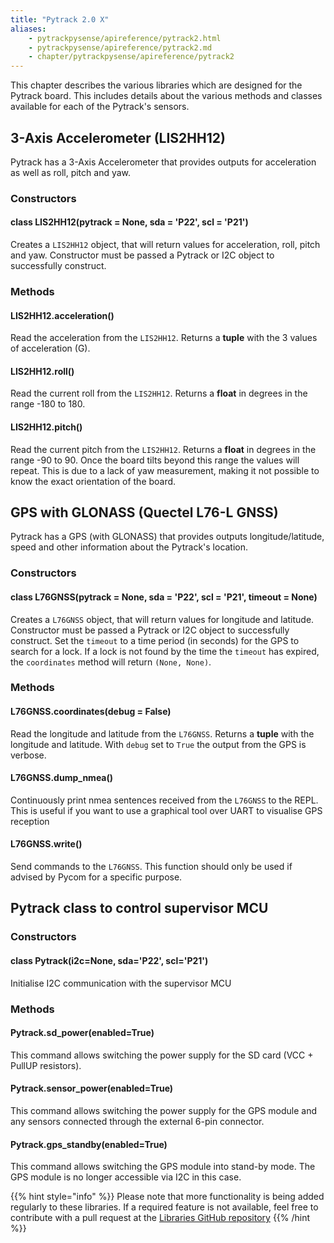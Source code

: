 ```yaml
---
title: "Pytrack 2.0 X"
aliases:
    - pytrackpysense/apireference/pytrack2.html
    - pytrackpysense/apireference/pytrack2.md
    - chapter/pytrackpysense/apireference/pytrack2
---
```


This chapter describes the various libraries which are designed for the Pytrack board. This includes details about the various methods and classes available for each of the Pytrack's sensors.

## 3-Axis Accelerometer (LIS2HH12)

Pytrack has a 3-Axis Accelerometer that provides outputs for acceleration as well as roll, pitch and yaw.

### Constructors

#### class LIS2HH12(pytrack = None, sda = 'P22', scl = 'P21')

Creates a `LIS2HH12` object, that will return values for acceleration, roll, pitch and yaw. Constructor must be passed a Pytrack or I2C object to successfully construct.

### Methods

#### LIS2HH12.acceleration()

Read the acceleration from the `LIS2HH12`. Returns a **tuple** with the 3 values of acceleration (G).

#### LIS2HH12.roll()

Read the current roll from the `LIS2HH12`. Returns a **float** in degrees in the range -180 to 180.

#### LIS2HH12.pitch()

Read the current pitch from the `LIS2HH12`. Returns a **float** in degrees in the range -90 to 90. Once the board tilts beyond this range the values will repeat. This is due to a lack of yaw measurement, making it not possible to know the exact orientation of the board.

## GPS with GLONASS (Quectel L76-L GNSS)

Pytrack has a GPS (with GLONASS) that provides outputs longitude/latitude, speed and other information about the Pytrack's location.

### Constructors

#### class L76GNSS(pytrack = None, sda = 'P22', scl = 'P21', timeout = None)

Creates a `L76GNSS` object, that will return values for longitude and latitude. Constructor must be passed a Pytrack or I2C object to successfully construct. Set the `timeout` to a time period (in seconds) for the GPS to search for a lock. If a lock is not found by the time the `timeout` has expired, the `coordinates` method will return `(None, None)`.

### Methods

#### L76GNSS.coordinates(debug = False)

Read the longitude and latitude from the `L76GNSS`. Returns a **tuple** with the longitude and latitude. With `debug` set to `True` the output from the GPS is verbose.

#### L76GNSS.dump_nmea()

Continuously print nmea sentences received from the `L76GNSS` to the REPL. This is useful if you want to use a graphical tool over UART to visualise GPS reception

#### L76GNSS.write()

Send commands to the `L76GNSS`. This function should only be used if advised by Pycom for a specific purpose.

## Pytrack class to control supervisor MCU

### Constructors

#### class Pytrack(i2c=None, sda='P22', scl='P21')

Initialise I2C communication with the supervisor MCU

### Methods

#### Pytrack.sd_power(enabled=True)

This command allows switching the power supply for the SD card (VCC + PullUP resistors).

#### Pytrack.sensor_power(enabled=True)

This command allows switching the power supply for the GPS module and any sensors connected through the external 6-pin connector.

#### Pytrack.gps_standby(enabled=True)

This command allows switching the GPS module into stand-by mode. The GPS module is no longer accessible via I2C in this case.


{{% hint style="info" %}}
Please note that more functionality is being added regularly to these libraries. If a required feature is not available, feel free to contribute with a pull request at the [Libraries GitHub repository](https://github.com/pycom/pycom-libraries)
{{% /hint %}}
